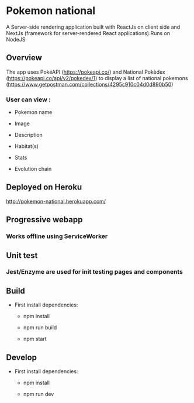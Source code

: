 # Pokemon national
A Server-side rendering application built with ReactJs on client side and NextJs (framework for server-rendered React applications).Runs on NodeJS

## Overview

The app uses PokéAPI (https://pokeapi.co/) and National Pokèdex (https://pokeapi.co/api/v2/pokedex/1) to display a list of national pokemons (https://www.getpostman.com/collections/4295c910c04d0d890b50) 

### User can view :
 - Pokemon name

 - Image

 - Description

 - Habitat(s)

 - Stats

  - Evolution chain

## Deployed on Heroku 

http://pokemon-national.herokuapp.com/

## Progressive webapp
### Works offline using ServiceWorker

## Unit test 
### Jest/Enzyme are used for init testing pages and components



## Build
* First install dependencies: 
    * npm install

    * npm run build

    * npm start


## Develop
* First install dependencies: 
    * npm install

    * npm run dev


